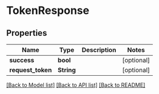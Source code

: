 # TokenResponse

## Properties

Name | Type | Description | Notes
------------ | ------------- | ------------- | -------------
**success** | **bool** |  | [optional] 
**request_token** | **String** |  | [optional] 

[[Back to Model list]](../README.md#documentation-for-models) [[Back to API list]](../README.md#documentation-for-api-endpoints) [[Back to README]](../README.md)


